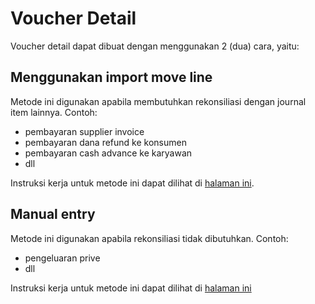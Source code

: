 # Voucher Detail

Voucher detail dapat dibuat dengan menggunakan 2 (dua) cara, yaitu:

## Menggunakan import move line

Metode ini digunakan apabila membutuhkan rekonsiliasi dengan journal item lainnya. Contoh:

* pembayaran supplier invoice
* pembayaran dana refund ke konsumen
* pembayaran cash advance ke karyawan
* dll

Instruksi kerja untuk metode ini dapat dilihat di [halaman ini](./membuat-detail-import.md).

## Manual entry

Metode ini digunakan apabila rekonsiliasi tidak dibutuhkan. Contoh:

* pengeluaran prive
* dll

Instruksi kerja untuk metode ini dapat dilihat di [halaman ini](./membuat-detail-import.md)
